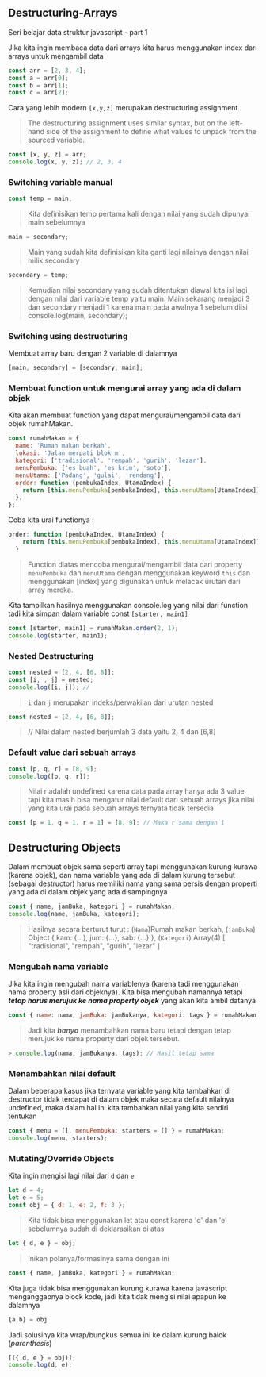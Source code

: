## Destructuring-Arrays

Seri belajar data struktur javascript - part 1

Jika kita ingin membaca data dari arrays kita harus menggunakan index dari arrays untuk mengambil data

```javascript
const arr = [2, 3, 4];
const a = arr[0];
const b = arr[1];
const c = arr[2];
```

Cara yang lebih modern
`[x,y,z]` merupakan destructuring assignment

> The destructuring assignment uses similar syntax, but on the left-hand side of the assignment to define what values to unpack from the sourced variable.

```javascript
const [x, y, z] = arr;
console.log(x, y, z); // 2, 3, 4
```

### Switching variable manual

```javascript
const temp = main;
```

> Kita definisikan temp pertama kali dengan nilai yang sudah dipunyai main sebelumnya

```javascript
main = secondary;
```

> Main yang sudah kita definisikan kita ganti lagi nilainya dengan nilai milik secondary

```javascript
secondary = temp;
```

> Kemudian nilai secondary yang sudah ditentukan diawal kita isi lagi dengan nilai dari variable temp yaitu main. Main sekarang menjadi 3 dan secondary menjadi 1 karena main pada awalnya 1 sebelum diisi
> console.log(main, secondary);

### Switching using destructuring

Membuat array baru dengan 2 variable di dalamnya

```javascript
[main, secondary] = [secondary, main];
```

### Membuat function untuk mengurai array yang ada di dalam objek

Kita akan membuat function yang dapat mengurai/mengambil data dari objek rumahMakan.

```javascript
const rumahMakan = {
  name: 'Rumah makan berkah',
  lokasi: 'Jalan merpati blok m',
  kategori: ['tradisional', 'rempah', 'gurih', 'lezar'],
  menuPembuka: ['es buah', 'es krim', 'soto'],
  menuUtama: ['Padang', 'gulai', 'rendang'],
  order: function (pembukaIndex, UtamaIndex) {
    return [this.menuPembuka[pembukaIndex], this.menuUtama[UtamaIndex]];
  },
};
```

Coba kita urai functionya :

```javascript
order: function (pembukaIndex, UtamaIndex) {
    return [this.menuPembuka[pembukaIndex], this.menuUtama[UtamaIndex]];
  }
```

> Function diatas mencoba mengurai/mengambil data dari property `menuPembuka` dan `menuUtama` dengan menggunakan keyword `this` dan menggunakan [index] yang digunakan untuk melacak urutan dari array mereka.

Kita tampilkan hasilnya menggunakan console.log yang nilai dari function tadi kita simpan dalam variable const `[starter, main1]`

```javascript
const [starter, main1] = rumahMakan.order(2, 1);
console.log(starter, main1);
```

### Nested Destructuring

```javascript
const nested = [2, 4, [6, 8]];
const [i, , j] = nested;
console.log([i, j]); //
```

> `i` dan `j` merupakan indeks/perwakilan dari urutan nested

```javascript
const nested = [2, 4, [6, 8]];
```

> // Nilai dalam nested berjumlah 3 data yaitu 2, 4 dan [6,8]

### Default value dari sebuah arrays

```javascript
const [p, q, r] = [8, 9];
console.log([p, q, r]);
```

> Nilai r adalah undefined karena data pada array hanya ada 3 value
> tapi kita masih bisa mengatur nilai default dari sebuah arrays jika nilai yang kita urai pada sebuah arrays ternyata tidak tersedia

```javascript
const [p = 1, q = 1, r = 1] = [8, 9]; // Maka r sama dengan 1
```

## Destructuring Objects

Dalam membuat objek sama seperti array tapi menggunakan kurung kurawa (karena objek), dan nama variable yang ada di dalam kurung tersebut (sebagai destructor) harus memiliki nama yang sama persis dengan properti yang ada di dalam objek yang ada disampingnya

```javascript
const { name, jamBuka, kategori } = rumahMakan;
console.log(name, jamBuka, kategori);
```

> Hasilnya secara berturut turut : (`Nama`)Rumah makan berkah, (`jamBuka`) Object { kam: {…}, jum: {…}, sab: {…} }, (`Kategori`) Array(4) [ "tradisional", "rempah", "gurih", "lezar" ]

### Mengubah nama variable

Jika kita ingin mengubah nama variablenya (karena tadi menggunakan nama property asli dari objeknya).
Kita bisa mengubah namannya tetapi **_tetap harus merujuk ke nama property objek_** yang akan kita ambil datanya

```javascript
const { name: nama, jamBuka: jamBukanya, kategori: tags } = rumahMakan;
```

> Jadi kita **_hanya_** menambahkan nama baru tetapi dengan tetap merujuk ke nama property dari objek tersebut.

```javascript
> console.log(nama, jamBukanya, tags); // Hasil tetap sama
```

### Menambahkan nilai default

Dalam beberapa kasus jika ternyata variable yang kita tambahkan di destructor tidak terdapat di dalam objek maka secara default nilainya undefined, maka dalam hal ini kita tambahkan nilai yang kita sendiri tentukan

```javascript
const { menu = [], menuPembuka: starters = [] } = rumahMakan;
console.log(menu, starters);
```

### Mutating/Override Objects

Kita ingin mengisi lagi nilai dari `d` dan `e`

```javascript
let d = 4;
let e = 5;
const obj = { d: 1, e: 2, f: 3 };
```

> Kita tidak bisa menggunakan let atau const karena 'd' dan 'e' sebelumnya sudah di deklarasikan di atas

```javascript
let { d, e } = obj;
```

> Inikan polanya/formasinya sama dengan ini

```javascript
const { name, jamBuka, kategori } = rumahMakan;
```

Kita juga tidak bisa menggunakan kurung kurawa karena javascript menganggapnya block kode, jadi kita tidak mengisi nilai apapun ke dalamnya

```javascript
{a,b} = obj
```

Jadi solusinya kita wrap/bungkus semua ini ke dalam kurung balok (_parenthesis_)

```javascript
[({ d, e } = obj)];
console.log(d, e);
```
